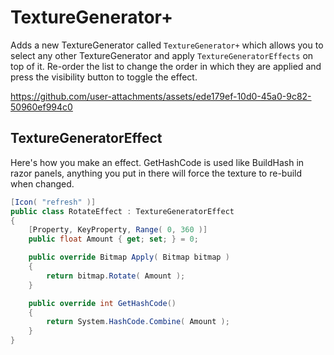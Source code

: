 
# TextureGenerator+

Adds a new TextureGenerator called `TextureGenerator+` which allows you to select any other TextureGenerator and apply `TextureGeneratorEffects` on top of it. Re-order the list to change the order in which they are applied and press the visibility button to toggle the effect.

https://github.com/user-attachments/assets/ede179ef-10d0-45a0-9c82-50960ef994c0

## TextureGeneratorEffect

Here's how you make an effect. GetHashCode is used like BuildHash in razor panels, anything you put in there will force the texture to re-build when changed.

```cs
[Icon( "refresh" )]
public class RotateEffect : TextureGeneratorEffect
{
	[Property, KeyProperty, Range( 0, 360 )]
	public float Amount { get; set; } = 0;

	public override Bitmap Apply( Bitmap bitmap )
	{
		return bitmap.Rotate( Amount );
	}

	public override int GetHashCode()
	{
		return System.HashCode.Combine( Amount );
	}
}
```
